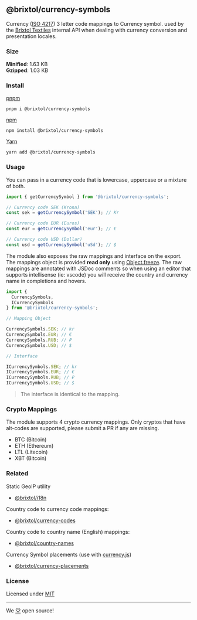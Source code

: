 ## @brixtol/currency-symbols

Currency ([ISO 4217](https://en.wikipedia.org/wiki/ISO_4217#Active_codes)) 3 letter code mappings to Currency symbol. used by the [Brixtol Textiles](https://www.brixtoltextiles.com) internal API when dealing with currency conversion and presentation locales.

### Size

**Minified**: 1.63 KB <br>
**Gzipped**: 1.03 KB

### Install

[pnpm](https://pnpm.js.org/en/cli/install)

```cli
pnpm i @brixtol/currency-symbols
```

[npm](https://www.npmjs.com/)

```cli
npm install @brixtol/currency-symbols
```

[Yarn](https://yarnpkg.com/)

```cli
yarn add @brixtol/currency-symbols
```

### Usage

You can pass in a currency code that is lowercase, uppercase or a mixture of both.

```javascript
import { getCurrencySymbol } from '@brixtol/currency-symbols';

// Currency code SEK (Krona)
const sek = getCurrencySymbol('SEK'); // Kr

// Currency code EUR (Euros)
const eur = getCurrencySymbol('eur'); // €

// Currency code USD (Dollar)
const usd = getCurrencySymbol('uSd'); // $
```

The module also exposes the raw mappings and interface on the export. The mappings object is provided **read only** using [Object.freeze](https://developer.mozilla.org/en-US/docs/Web/JavaScript/Reference/Global_Objects/Object/freeze). The raw mappings are annotated with JSDoc comments so when using an editor that supports intellisense (ie: vscode) you will receive the country and currency name in completions and hovers.

```javascript
import {
  CurrencySymbols,
  ICurrencySymbols
} from '@brixtol/currency-symbols';

// Mapping Object

CurrencySymbols.SEK; // kr
CurrencySymbols.EUR; // €
CurrencySymbols.RUB; // ₽
CurrencySymbols.USD; // $

// Interface

ICurrencySymbols.SEK; // kr
ICurrencySymbols.EUR; // €
ICurrencySymbols.RUB; // ₽
ICurrencySymbols.USD; // $
```

> The interface is identical to the mapping.

### Crypto Mappings

The module supports 4 crypto currency mappings. Only cryptos that have alt-codes are supported, please submit a PR if any are missing.

- BTC (Bitcoin)
- ETH (Ethereum)
- LTL (Litecoin)
- XBT (Bitcoin)

### Related

Static GeoIP utility

- [@brixtol/i18n](https://github.com/brixtol/i18n)

Country code to currency code mappings:

- [@brixtol/currency-codes](https://github.com/brixtol/currency-codes)

Country code to country name (English) mappings:

- [@brixtol/country-names](https://github.com/brixtol/country-names)

Currency Symbol placements (use with [currency.js](https://github.com/scurker/))

- [@brixtol/currency-placements](https://github.com/brixtol/currency-placements)

### License

Licensed under [MIT](#LICENCE)

---

We [♡](https://www.brixtoltextiles.com/discount/4D3V3L0P3RS]) open source!
